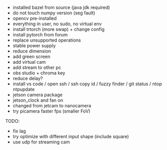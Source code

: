 - installed bazel from source (java jdk required)
- do not touch numpy version (seg fault)
- opencv pre-installed
- everything in user, no sudo, no virtual env
- install trtorch (more swap) + change config
- install pytorch from forum
- replace unsupported operations
- stable power supply
- reduce dimension
- add green screen
- add virtual cam
- add stream to other pc
- obs studio + chroma key
- reduce delay?
- install vs code / open ssh / ssh copy id / fuzzy finder / git status / ntop ntpupdate
- jetson camera package
- jetson_clock and fan on
- changed from jetcam to nanocamera
- try picamera faster fps (smaller FoV)

TODO:
- fix lag
- try optimize with different input shape (include square)
- use udp for streaming cam